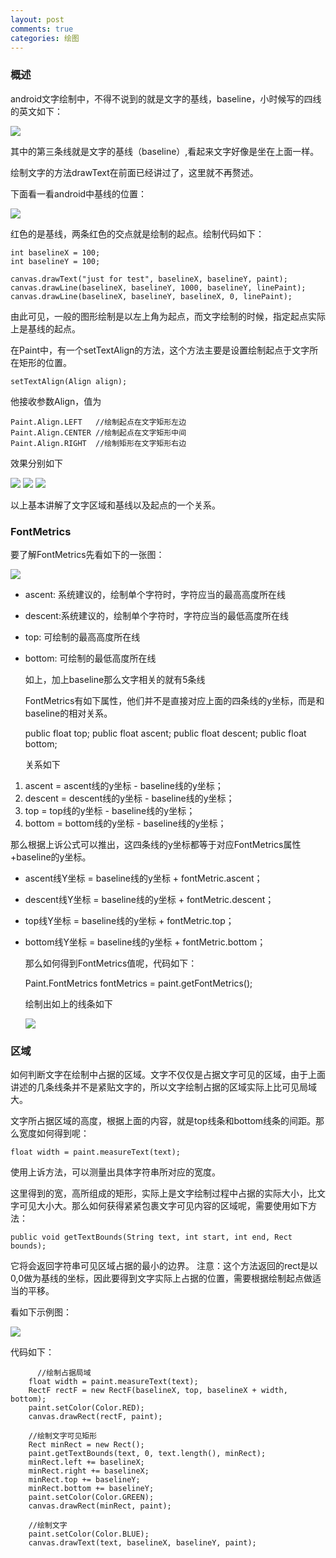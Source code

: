 ```yaml
---
layout: post
comments: true
categories: 绘图
---
```

### 概述
  
  android文字绘制中，不得不说到的就是文字的基线，baseline，小时候写的四线的英文如下：

  ![](/icons/draw/alphabet.png)

  其中的第三条线就是文字的基线（baseline）,看起来文字好像是坐在上面一样。

  绘制文字的方法drawText在前面已经讲过了，这里就不再赘述。

  下面看一看android中基线的位置：

  ![](/icons/draw/baseline.png)

  红色的是基线，两条红色的交点就是绘制的起点。绘制代码如下：

	int baselineX = 100;
	int baselineY = 100;
	
	canvas.drawText("just for test", baselineX, baselineY, paint);
	canvas.drawLine(baselineX, baselineY, 1000, baselineY, linePaint);
	canvas.drawLine(baselineX, baselineY, baselineX, 0, linePaint);

  由此可见，一般的图形绘制是以左上角为起点，而文字绘制的时候，指定起点实际上是基线的起点。

  在Paint中，有一个setTextAlign的方法，这个方法主要是设置绘制起点于文字所在矩形的位置。

  `setTextAlign(Align align);`
  
  他接收参数Align，值为

	Paint.Align.LEFT   //绘制起点在文字矩形左边
	Paint.Align.CENTER //绘制起点在文字矩形中间
	Paint.Align.RIGHT  //绘制矩形在文字矩形右边

  效果分别如下
  
  ![](/icons/draw/baseline.png) ![](/icons/draw/center.png) ![](/icons/draw/right.png)

    
  以上基本讲解了文字区域和基线以及起点的一个关系。

### FontMetrics

  要了解FontMetrics先看如下的一张图：

   ![](/icons/draw/baseline_all.jpg)
 
- ascent: 系统建议的，绘制单个字符时，字符应当的最高高度所在线
- descent:系统建议的，绘制单个字符时，字符应当的最低高度所在线
- top: 可绘制的最高高度所在线
- bottom: 可绘制的最低高度所在线

  如上，加上baseline那么文字相关的就有5条线

  FontMetrics有如下属性，他们并不是直接对应上面的四条线的y坐标，而是和baseline的相对关系。


	public float   top;
	public float   ascent;
	public float   descent;
	public float   bottom;


  关系如下

1. ascent = ascent线的y坐标 - baseline线的y坐标；
1. descent = descent线的y坐标 - baseline线的y坐标；
1. top = top线的y坐标 - baseline线的y坐标；
1. bottom = bottom线的y坐标 - baseline线的y坐标；

  那么根据上诉公式可以推出，这四条线的y坐标都等于对应FontMetrics属性+baseline的y坐标。

- ascent线Y坐标 = baseline线的y坐标 + fontMetric.ascent；
- descent线Y坐标 = baseline线的y坐标 + fontMetric.descent；
- top线Y坐标 = baseline线的y坐标 + fontMetric.top；
- bottom线Y坐标 = baseline线的y坐标 + fontMetric.bottom；

  那么如何得到FontMetrics值呢，代码如下：


	Paint.FontMetrics fontMetrics = paint.getFontMetrics();

  绘制出如上的线条如下

  ![](/icons/draw/fontmetrics.png)

  
### 区域

  如何判断文字在绘制中占据的区域。文字不仅仅是占据文字可见的区域，由于上面讲述的几条线条并不是紧贴文字的，所以文字绘制占据的区域实际上比可见局域大。

  文字所占据区域的高度，根据上面的内容，就是top线条和bottom线条的间距。那么宽度如何得到呢：

    float width = paint.measureText(text);

  使用上诉方法，可以测量出具体字符串所对应的宽度。

  这里得到的宽，高所组成的矩形，实际上是文字绘制过程中占据的实际大小，比文字可见大小大。那么如何获得紧紧包裹文字可见内容的区域呢，需要使用如下方法：

	public void getTextBounds(String text, int start, int end, Rect bounds);  

  它将会返回字符串可见区域占据的最小的边界。
  注意：这个方法返回的rect是以0,0做为基线的坐标，因此要得到文字实际上占据的位置，需要根据绘制起点做适当的平移。

  看如下示例图：

  ![](/icons/draw/minrect.png)

  代码如下：

          //绘制占据局域
        float width = paint.measureText(text);
        RectF rectF = new RectF(baselineX, top, baselineX + width, bottom);
        paint.setColor(Color.RED);
        canvas.drawRect(rectF, paint);

        //绘制文字可见矩形
        Rect minRect = new Rect();
        paint.getTextBounds(text, 0, text.length(), minRect);
        minRect.left += baselineX;
        minRect.right += baselineX;
        minRect.top += baselineY;
        minRect.bottom += baselineY;
        paint.setColor(Color.GREEN);
        canvas.drawRect(minRect, paint);

        //绘制文字
        paint.setColor(Color.BLUE);
        canvas.drawText(text, baselineX, baselineY, paint);

  

  

  
 


  

  

  

  

  
  

  


